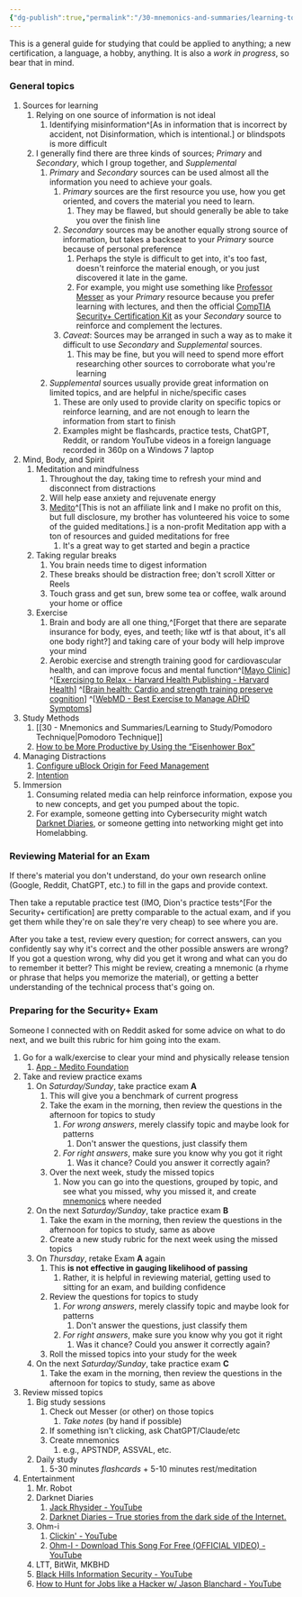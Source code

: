 ```yaml
---
{"dg-publish":true,"permalink":"/30-mnemonics-and-summaries/learning-to-study/wise-guru-s-study-guide/"}
---
```



This is a general guide for studying that could be applied to anything; a new certification, a language, a hobby, anything. It is also a *work in progress*, so bear that in mind.

### General topics
1. Sources for learning
	1. Relying on one source of information is not ideal
		1. Identifying misinformation^[As in information that is incorrect by accident, not Disinformation, which is intentional.] or blindspots is more difficult
	2. I generally find there are three kinds of sources; *Primary* and *Secondary*, which I group together, and *Supplemental*
		1. *Primary* and *Secondary* sources can be used almost all the information you need to achieve your goals.
			1. *Primary* sources are the first resource you use, how you get oriented, and covers the material you need to learn.
				1. They may be flawed, but should generally be able to take you over the finish line
			2. *Secondary* sources may be another equally strong source of information, but takes a backseat to your *Primary* source because of personal preference
				1. Perhaps the style is difficult to get into, it's too fast, doesn't reinforce the material enough, or you just discovered it late in the game.
				2. For example, you might use something like [Professor Messer](https://www.professormesser.com/get-comptia-security-plus-certified/) as your *Primary* resource because you prefer learning with lectures, and then the official [CompTIA Security+ Certification Kit](https://www.amazon.com/CompTIA-Security-Certification-Kit-SY0-701/dp/1394211449) as your *Secondary* source to reinforce and complement the lectures.
			3. *Caveat*: Sources may be arranged in such a way as to make it difficult to use *Secondary* and *Supplemental* sources.
				1. This may be fine, but you will need to spend more effort researching other sources to corroborate what you're learning
		2. *Supplemental* sources usually provide great information on limited topics, and are helpful in niche/specific cases
			1. These are only used to provide clarity on specific topics or reinforce learning, and are not enough to learn the information from start to finish
			2. Examples might be flashcards, practice tests, ChatGPT, Reddit, or random YouTube videos in a foreign language recorded in 360p on a Windows 7 laptop
2. Mind, Body, and Spirit
	1. Meditation and mindfulness
		1. Throughout the day, taking time to refresh your mind and disconnect from distractions
		2. Will help ease anxiety and rejuvenate energy
		3. [Medito](https://meditofoundation.org/medito-app)^[This is not an affiliate link and I make no profit on this, but full disclosure, my brother has volunteered his voice to some of the guided meditations.] is a non-profit Meditation app with a ton of resources and guided meditations for free
			1. It's a great way to get started and begin a practice
	2. Taking regular breaks
		1. You brain needs time to digest information
		2. These breaks should be distraction free; don't scroll Xitter or Reels
		3. Touch grass and get sun, brew some tea or coffee, walk around your home or office
	3. Exercise
		1. Brain and body are all one thing,^[Forget that there are separate insurance for body, eyes, and teeth; like wtf is that about, it's all one body right?] and taking care of your body will help improve your mind
		2. Aerobic exercise and strength training good for cardiovascular health, and can improve focus and mental function^[[Mayo Clinic](https://www.mayoclinic.org/healthy-lifestyle/fitness/in-depth/aerobic-exercise/art-20045541)] ^[[Exercising to Relax - Harvard Health Publishing - Harvard Health](https://www.health.harvard.edu/staying-healthy/exercising-to-relax)] ^[[Brain health: Cardio and strength training preserve cognition](https://www.medicalnewstoday.com/articles/aerobic-plus-strength-training-could-help-keep-the-brain-young)] ^[[WebMD - Best Exercise to Manage ADHD Symptoms](https://www.webmd.com/add-adhd/exercise-manage-adhd-symptoms)]
3. Study Methods
	1. [[30 - Mnemonics and Summaries/Learning to Study/Pomodoro Technique\|Pomodoro Technique]]
	2. [How to be More Productive by Using the “Eisenhower Box”](https://jamesclear.com/eisenhower-box)
4. Managing Distractions
	1. [Configure uBlock Origin for Feed Management](https://wisdump.work/simple-how-tos/configure-u-block-origin-for-feed-management/)
	2. [Intention](https://wisdump.work/simple-how-tos/configuring-intention/)
5. Immersion
	1. Consuming related media can help reinforce information, expose you to new concepts, and get you pumped about the topic.
	2. For example, someone getting into Cybersecurity might watch [Darknet Diaries](https://darknetdiaries.com/), or someone getting into networking might get into Homelabbing.

### Reviewing Material for an Exam
If there's material you don't understand, do your own research online (Google, Reddit, ChatGPT, etc.) to fill in the gaps and provide context.

Then take a reputable practice test (IMO, Dion's practice tests^[For the Security+ certification] are pretty comparable to the actual exam, and if you get them while they're on sale they're very cheap) to see where you are.

After you take a test, review every question; for correct answers, can you confidently say why it's correct and the other possible answers are wrong? If you got a question wrong, why did you get it wrong and what can you do to remember it better? This might be review, creating a mnemonic (a rhyme or phrase that helps you memorize the material), or getting a better understanding of the technical process that's going on.

### Preparing for the Security+ Exam
Someone I connected with on Reddit asked for some advice on what to do next, and we built this rubric for him going into the exam. 
1. Go for a walk/exercise to clear your mind and physically release tension
	1. [App - Medito Foundation](https://meditofoundation.org/medito-app)
2. Take and review practice exams
	1. On *Saturday/Sunday*, take practice exam **A**
		1. This will give you a benchmark of current progress
		2. Take the exam in the morning, then review the questions in the afternoon for topics to study
			1. *For wrong answers*, merely classify topic and maybe look for patterns
				1. Don't answer the questions, just classify them
			2. *For right answers*, make sure you know why you got it right
				1. Was it chance? Could you answer it correctly again?
		3. Over the next week, study the missed topics
			1. Now you can go into the questions, grouped by topic, and see what you missed, why you missed it, and create [mnemonics](https://medicine.llu.edu/academics/resources/using-mnemonic-devices-make-memorization-easier) where needed
	2. On the next *Saturday/Sunday*, take practice exam **B**
		1. Take the exam in the morning, then review the questions in the afternoon for topics to study, same as above
		2. Create a new study rubric for the next week using the missed topics
	3. On *Thursday*, retake Exam **A** again
		1. This **is not effective in gauging likelihood of passing**
			1. Rather, it is helpful in reviewing material, getting used to sitting for an exam, and building confidence
		2. Review the questions for topics to study
			1. *For wrong answers*, merely classify topic and maybe look for patterns
				1. Don't answer the questions, just classify them
			2. *For right answers*, make sure you know why you got it right
				1. Was it chance? Could you answer it correctly again?
		3. Roll the missed topics into your study for the week
	4. On the next *Saturday/Sunday*, take practice exam **C**
		1. Take the exam in the morning, then review the questions in the afternoon for topics to study, same as above
4. Review missed topics
	1. Big study sessions
		1. Check out Messer (or other) on those topics
			1. *Take notes* (by hand if possible)
		2. If something isn't clicking, ask ChatGPT/Claude/etc
		3. Create mnemonics
			1. e.g., APSTNDP, ASSVAL, etc.
	2. Daily study
		1. 5-30 minutes *flashcards* + 5-10 minutes rest/meditation
5. Entertainment
	1. Mr. Robot
	2. Darknet Diaries
		1. [Jack Rhysider - YouTube](https://www.youtube.com/@JackRhysider)
		2. [Darknet Diaries – True stories from the dark side of the Internet.](https://darknetdiaries.com/)
	3. Ohm-i
		1. [Clickin' - YouTube](https://www.youtube.com/watch?v=iJTsD8Ro37M)
		2. [Ohm-I - Download This Song For Free (OFFICIAL VIDEO) - YouTube](https://www.youtube.com/watch?v=r3KHJMdZ5I4)
	5. LTT, BitWit, MKBHD
	6. [Black Hills Information Security - YouTube](https://www.youtube.com/@BlackHillsInformationSecurity)
	7. [How to Hunt for Jobs like a Hacker w/ Jason Blanchard - YouTube](https://www.youtube.com/watch?v=Air1c697tjw&list=PLqz80p7f6dFumNG0wU4Ql41PvhzamHO3_)

